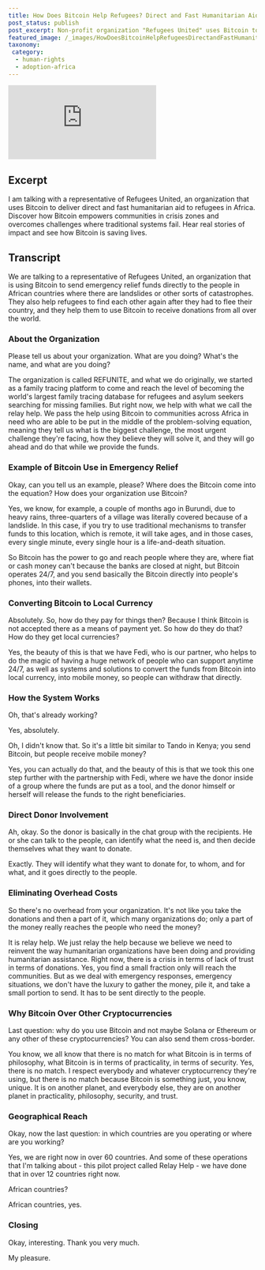 ```yaml
---
title: How Does Bitcoin Help Refugees? Direct and Fast Humanitarian Aid
post_status: publish
post_excerpt: Non-profit organization "Refugees United" uses Bitcoin to deliver direct and fast humanitarian aid to regions in crisis.
featured_image: /_images/HowDoesBitcoinHelpRefugeesDirectandFastHumanitarianAid.jpg
taxonomy:
 category:
  - human-rights
  - adoption-africa
---
```


<iframe src="https://player.vimeo.com/video/1042967278?badge=0&amp;autopause=0&amp;player_id=0&amp;app_id=58479" frameborder="0" allow="autoplay; fullscreen; picture-in-picture; clipboard-write; encrypted-media" title="How Does Bitcoin Help Refugees? Direct and Fast Humanitarian Aid"></iframe>

<div style="margin-bottom:30px;"></div>

## Excerpt

I am talking with a representative of Refugees United, an organization that uses Bitcoin to deliver direct and fast humanitarian aid to refugees in Africa. Discover how Bitcoin empowers communities in crisis zones and overcomes challenges where traditional systems fail. Hear real stories of impact and see how Bitcoin is saving lives.

## Transcript

We are talking to a representative of Refugees United, an organization that is using Bitcoin to send emergency relief funds directly to the people in African countries where there are landslides or other sorts of catastrophes. They also help refugees to find each other again after they had to flee their country, and they help them to use Bitcoin to receive donations from all over the world.

### About the Organization

Please tell us about your organization. What are you doing? What's the name, and what are you doing?

The organization is called REFUNITE, and what we do originally, we started as a family tracing platform to come and reach the level of becoming the world's largest family tracing database for refugees and asylum seekers searching for missing families. But right now, we help with what we call the relay help. We pass the help using Bitcoin to communities across Africa in need who are able to be put in the middle of the problem-solving equation, meaning they tell us what is the biggest challenge, the most urgent challenge they're facing, how they believe they will solve it, and they will go ahead and do that while we provide the funds.

### Example of Bitcoin Use in Emergency Relief

Okay, can you tell us an example, please? Where does the Bitcoin come into the equation? How does your organization use Bitcoin?

Yes, we know, for example, a couple of months ago in Burundi, due to heavy rains, three-quarters of a village was literally covered because of a landslide. In this case, if you try to use traditional mechanisms to transfer funds to this location, which is remote, it will take ages, and in those cases, every single minute, every single hour is a life-and-death situation.

So Bitcoin has the power to go and reach people where they are, where fiat or cash money can't because the banks are closed at night, but Bitcoin operates 24/7, and you send basically the Bitcoin directly into people's phones, into their wallets.

### Converting Bitcoin to Local Currency

Absolutely. So, how do they pay for things then? Because I think Bitcoin is not accepted there as a means of payment yet. So how do they do that? How do they get local currencies?

Yes, the beauty of this is that we have Fedi, who is our partner, who helps to do the magic of having a huge network of people who can support anytime 24/7, as well as systems and solutions to convert the funds from Bitcoin into local currency, into mobile money, so people can withdraw that directly.

### How the System Works

Oh, that's already working?

Yes, absolutely.

Oh, I didn't know that. So it's a little bit similar to Tando in Kenya; you send Bitcoin, but people receive mobile money?

Yes, you can actually do that, and the beauty of this is that we took this one step further with the partnership with Fedi, where we have the donor inside of a group where the funds are put as a tool, and the donor himself or herself will release the funds to the right beneficiaries.

### Direct Donor Involvement

Ah, okay. So the donor is basically in the chat group with the recipients. He or she can talk to the people, can identify what the need is, and then decide themselves what they want to donate.

Exactly. They will identify what they want to donate for, to whom, and for what, and it goes directly to the people.

### Eliminating Overhead Costs

So there's no overhead from your organization. It's not like you take the donations and then a part of it, which many organizations do; only a part of the money really reaches the people who need the money?

It is relay help. We just relay the help because we believe we need to reinvent the way humanitarian organizations have been doing and providing humanitarian assistance. Right now, there is a crisis in terms of lack of trust in terms of donations. Yes, you find a small fraction only will reach the communities. But as we deal with emergency responses, emergency situations, we don't have the luxury to gather the money, pile it, and take a small portion to send. It has to be sent directly to the people.

### Why Bitcoin Over Other Cryptocurrencies

Last question: why do you use Bitcoin and not maybe Solana or Ethereum or any other of these cryptocurrencies? You can also send them cross-border.

You know, we all know that there is no match for what Bitcoin is in terms of philosophy, what Bitcoin is in terms of practicality, in terms of security. Yes, there is no match. I respect everybody and whatever cryptocurrency they're using, but there is no match because Bitcoin is something just, you know, unique. It is on another planet, and everybody else, they are on another planet in practicality, philosophy, security, and trust.

### Geographical Reach

Okay, now the last question: in which countries are you operating or where are you working?

Yes, we are right now in over 60 countries. And some of these operations that I'm talking about - this pilot project called Relay Help - we have done that in over 12 countries right now.

African countries?

African countries, yes.

### Closing

Okay, interesting. Thank you very much.

My pleasure.


